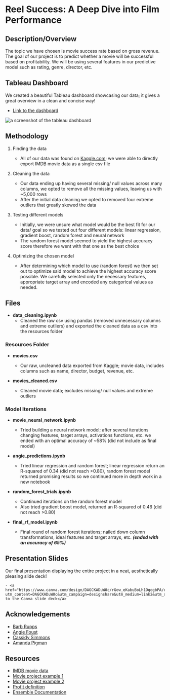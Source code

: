 # Reel Success: A Deep Dive into Film Performance

## Description/Overview
The topic we have chosen is movie success rate based on gross revenue. The goal of our project is to predict whether a movie will be successful based on profitability. We will be using several features in our predictive model such as rating, genre, director, etc.

## Tableau Dashboard
We created a beautiful Tableau dashboard showcasing our data; it gives a great overview in a clean and concise way!
- <a href=”LINK”>Link to the dashboard</a>

![a screenshot of the tableau dashboard](https://github.com/cassidysimmons/project-4/blob/main/Resources/imagenamehere.PNG)


## Methodology
1. Finding the data
	- All of our data was found on <a href=”https://www.kaggle.com”>Kaggle.com</a>; we were able to directly export IMDB movie data as a single csv file

2. Cleaning the data
	- Our data ending up having several missing/ null values across many columns, we opted to remove all the missing values, leaving us with ~5,000 rows
	- After the initial data cleaning we opted to removed four extreme outliers that greatly skewed the data

3. Testing different models
	- Initially, we were unsure what model would be the best fit for our data/ goal so we tested out four different models: linear regression, gradient boost, random forest and neural network
	- The random forest model seemed to yield the highest accuracy score therefore we went with that one as the best choice

4. Optimizing the chosen model
	- After determining which model to use (random forest) we then set out to optimize said model to achieve the highest accuracy score possible. We carefully selected only the necessary features, appropriate target array and encoded any categorical values as needed.


## Files
- **data_cleaning.ipynb**
	- Cleaned the raw csv using pandas (removed unnecessary columns and extreme outliers) and exported the cleaned data as a csv into the resources folder


### Resources Folder
- **movies.csv**
	- Our raw, uncleaned data exported from Kaggle; movie data, includes columns such as name, director, budget, revenue, etc.

- **movies_cleaned.csv**
	- Cleaned movie data; excludes missing/ null values and extreme outliers


### Model Iterations
- **movie_neural_network.ipynb**
	- Tried building a neural network model; after several iterations changing features, target arrays, activations functions, etc. we ended with an optimal accuracy of ~58% (did not include as final model)

- **angie_predictions.ipynb**
	- Tried linear regression and random forest; linear regression return an R-squared of 0.34 (did not reach >0.80), random forest model returned promising results so we continued more in depth work in a new notebook

- **random_forest_trials.ipynb**
	- Continued iterations on the random forest model
	- Also tried gradient boost model, returned an R-squared of 0.46 (did not reach >0.80)

- **final_rf_model.ipynb**
	- Final round of random forest iterations; nailed down column transformations, ideal features and target arrays, etc. ***(ended with an accuracy of 65%)***


## Presentation Slides
Our final presentation displaying the entire project in a neat, aesthetically pleasing slide deck!

	- <a href="https://www.canva.com/design/DAGCKADuW0c/rGow_eKabuBoLh1OqogbPA/edit?utm_content=DAGCKADuW0c&utm_campaign=designshare&utm_medium=link2&utm_source=sharebutton">Link to the Canva slide deck</a>


## Acknowledgements
- <a href="https://github.com/brupps">Barb Rupps</a>
- <a href="https://github.com/angiecfoust">Angie Foust </a>
- <a href="https://github.com/cassidysimmons">Cassidy Simmons </a>
- <a href="https://github.com/ASPigman">Amanda Pigman </a>


## Resources
- <a href="https://www.kaggle.com/datasets/danielgrijalvas/movies">IMDB movie data</a>
- <a href="https://medium.com/analytics-vidhya/how-to-use-machine-learning-approach-to-predict-movie-box-office-revenue-success-e2e688669972">Movie project example 1</a>
- <a href="https://ryan-anderson-ds.medium.com/what-makes-a-successful-film-predicting-a-films-revenue-and-user-rating-with-machine-learning-e2d1b42365e7">Movie project example 2</a>
- <a href="https://screenrant.com/the-creator-budget-box-office-prediction/#:~:text=It%20is%20usually%20estimated%20that,would%20be%20twice%20the%20cost">Profit definition</a>
- <a href="https://scikit-learn.org/stable/auto_examples/ensemble/index.html">Ensemble Documentation</a>
